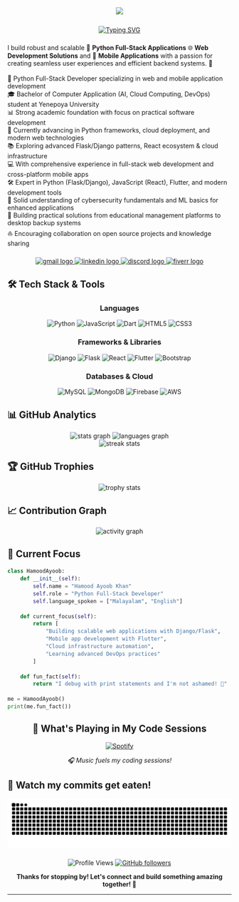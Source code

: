 <div align="center">
  <img height="200" src="https://i.ibb.co/Jw0csh9c/header-1.png"  />
</div>

###

<div align="center">
  
  [![Typing SVG](https://readme-typing-svg.herokuapp.com?font=Fira+Code&pause=1000&color=9745F5&center=true&vCenter=true&width=435&lines=Python+Full-Stack+Developer;Django+%26+Flask+Expert;Mobile+App+Developer;Cloud+Enthusiast;Always+Learning+New+Things)](https://git.io/typing-svg)
  
</div>

###

<p align="left">I build robust and scalable 🐍 <strong>Python Full-Stack Applications</strong> 🌐 <strong>Web Development Solutions</strong> and 📱 <strong>Mobile Applications</strong> with a passion for creating seamless user experiences and efficient backend systems. 🚀<br><br>🐍 Python Full-Stack Developer specializing in web and mobile application development<br>🎓 Bachelor of Computer Application (AI, Cloud Computing, DevOps) student at Yenepoya University<br>📊 Strong academic foundation with focus on practical software development<br>🌱 Currently advancing in Python frameworks, cloud deployment, and modern web technologies<br>📚 Exploring advanced Flask/Django patterns, React ecosystem & cloud infrastructure<br>💻 With comprehensive experience in full-stack web development and cross-platform mobile apps<br>🛠️ Expert in Python (Flask/Django), JavaScript (React), Flutter, and modern development tools<br>🔐 Solid understanding of cybersecurity fundamentals and ML basics for enhanced applications<br>🌟 Building practical solutions from educational management platforms to desktop backup systems<br>⛵ Encouraging collaboration on open source projects and knowledge sharing</p>

###

<div align="center">
  <a href="mailto:hamoodayoob33@gmail.com" target="_blank">
    <img src="https://img.shields.io/static/v1?message=Gmail&logo=gmail&label=&color=D14836&logoColor=white&labelColor=&style=for-the-badge" height="50" alt="gmail logo"  />
  </a>
  <a href="https://www.linkedin.com/in/hamood-ayoob-khan-b19917368" target="_blank">
    <img src="https://img.shields.io/static/v1?message=LinkedIn&logo=linkedin&label=&color=0077B5&logoColor=white&labelColor=&style=for-the-badge" height="50" alt="linkedin logo"  />
  </a>
  <a href="https://discord.gg/Mr2GsMFceA" target="_blank">
    <img src="https://img.shields.io/static/v1?message=Discord&logo=discord&label=&color=7289DA&logoColor=white&labelColor=&style=for-the-badge" height="50" alt="discord logo"  />
  </a>
  <a href="https://www.fiverr.com/yourusername" target="_blank">
    <img src="https://img.shields.io/static/v1?message=Fiverr&logo=fiverr&label=&color=1DBF73&logoColor=white&labelColor=&style=for-the-badge" height="50" alt="fiverr logo"  />
  </a>
</div>

###

## 🛠️ Tech Stack & Tools

<div align="center">

### Languages
![Python](https://img.shields.io/badge/python-3670A0?style=for-the-badge&logo=python&logoColor=ffdd54)
![JavaScript](https://img.shields.io/badge/javascript-%23323330.svg?style=for-the-badge&logo=javascript&logoColor=%23F7DF1E)
![Dart](https://img.shields.io/badge/dart-%230175C2.svg?style=for-the-badge&logo=dart&logoColor=white)
![HTML5](https://img.shields.io/badge/html5-%23E34F26.svg?style=for-the-badge&logo=html5&logoColor=white)
![CSS3](https://img.shields.io/badge/css3-%231572B6.svg?style=for-the-badge&logo=css3&logoColor=white)

### Frameworks & Libraries
![Django](https://img.shields.io/badge/django-%23092E20.svg?style=for-the-badge&logo=django&logoColor=white)
![Flask](https://img.shields.io/badge/flask-%23000.svg?style=for-the-badge&logo=flask&logoColor=white)
![React](https://img.shields.io/badge/react-%2320232a.svg?style=for-the-badge&logo=react&logoColor=%2361DAFB)
![Flutter](https://img.shields.io/badge/Flutter-%2302569B.svg?style=for-the-badge&logo=Flutter&logoColor=white)
![Bootstrap](https://img.shields.io/badge/bootstrap-%23563D7C.svg?style=for-the-badge&logo=bootstrap&logoColor=white)

### Databases & Cloud
![MySQL](https://img.shields.io/badge/mysql-%2300f.svg?style=for-the-badge&logo=mysql&logoColor=white)
![MongoDB](https://img.shields.io/badge/MongoDB-%234ea94b.svg?style=for-the-badge&logo=mongodb&logoColor=white)
![Firebase](https://img.shields.io/badge/firebase-%23039BE5.svg?style=for-the-badge&logo=firebase)
![AWS](https://img.shields.io/badge/AWS-%23FF9900.svg?style=for-the-badge&logo=amazon-aws&logoColor=white)

</div>

###

## 📊 GitHub Analytics

<div align="center">
  <img src="https://github-readme-stats.vercel.app/api?username=HamoodAyoob&hide_title=false&hide_rank=false&show_icons=true&include_all_commits=true&count_private=true&disable_animations=false&theme=radical&locale=en&hide_border=true&bg_color=0D1117" height="150" alt="stats graph"  />
  <img src="https://github-readme-stats.vercel.app/api/top-langs?username=HamoodAyoob&locale=en&hide_title=false&layout=compact&card_width=320&langs_count=8&theme=radical&hide_border=true&bg_color=0D1117" height="150" alt="languages graph"  />
</div>

<div align="center">
  <img src="https://github-readme-streak-stats.herokuapp.com/?user=HamoodAyoob&theme=radical&hide_border=true&background=0D1117" alt="streak stats"/>
</div>

###

## 🏆 GitHub Trophies
<div align="center">
  <img src="https://github-profile-trophy.vercel.app/?username=HamoodAyoob&theme=radical&no-frame=true&no-bg=true&margin-w=4" alt="trophy stats"/>
</div>

###

## 📈 Contribution Graph
<div align="center">
  <img src="https://github-readme-activity-graph.vercel.app/graph?username=HamoodAyoob&theme=react-dark&bg_color=0D1117&hide_border=true" alt="activity graph"/>
</div>

###

## 🎯 Current Focus

```python
class HamoodAyoob:
    def __init__(self):
        self.name = "Hamood Ayoob Khan"
        self.role = "Python Full-Stack Developer"
        self.language_spoken = ["Malayalam", "English"]
        
    def current_focus(self):
        return [
            "Building scalable web applications with Django/Flask",
            "Mobile app development with Flutter",
            "Cloud infrastructure automation",
            "Learning advanced DevOps practices"
        ]
    
    def fun_fact(self):
        return "I debug with print statements and I'm not ashamed! 🐛"

me = HamoodAyoob()
print(me.fun_fact())
```

###

<div align="center">
  
## 🎵 What's Playing in My Code Sessions

[![Spotify](https://spotify-github-profile.kittinanx.com/api/view?uid=31n4stcgxtgiprewktjf7yrkckby&cover_image=true&theme=default&show_offline=true&background_color=1a1b27&interchange=true&bar_color=9745F5&bar_color_cover=true)](https://open.spotify.com/user/31n4stcgxtgiprewktjf7yrkckby)

*🎧 Music fuels my coding sessions!*

</div>


## 🐍 Watch my commits get eaten!
<div align="center">
  <img src="https://raw.githubusercontent.com/HamoodAyoob/HamoodAyoob/output/snake.svg" alt="Snake animation" />
</div>

###

<div align="center">
  
  ![Profile Views](https://komarev.com/ghpvc/?username=HamoodAyoob&label=Profile%20views&color=0e75b6&style=flat)
  [![GitHub followers](https://img.shields.io/github/followers/HamoodAyoob?label=Follow&style=social)](https://github.com/HamoodAyoob)
  
  **Thanks for stopping by! Let's connect and build something amazing together! 🚀**
  
</div>

---

